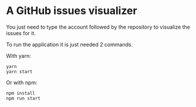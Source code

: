 # A GitHub issues visualizer
You just need to type the account followed by the repository to visualize the issues for it.

To run the application it is just needed 2 commands.

With yarn:
```
yarn
yarn start
````

Or with npm:
```
npm install
npm run start
```
